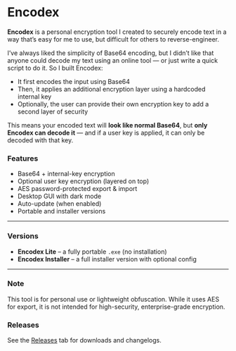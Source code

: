 # Encodex

**Encodex** is a personal encryption tool I created to securely encode text in a way that’s easy for me to use, but difficult for others to reverse-engineer.

I’ve always liked the simplicity of Base64 encoding, but I didn’t like that anyone could decode my text using an online tool — or just write a quick script to do it. So I built Encodex:

- It first encodes the input using Base64
- Then, it applies an additional encryption layer using a hardcoded internal key
- Optionally, the user can provide their own encryption key to add a second layer of security

This means your encoded text will **look like normal Base64**, but **only Encodex can decode it** — and if a user key is applied, it can only be decoded with that key.

### Features
- Base64 + internal-key encryption
- Optional user key encryption (layered on top)
- AES password-protected export & import
- Desktop GUI with dark mode
- Auto-update (when enabled)
- Portable and installer versions

---

### Versions
- **Encodex Lite** – a fully portable `.exe` (no installation)
- **Encodex Installer** – a full installer version with optional config

---

###  Note
This tool is for personal use or lightweight obfuscation. While it uses AES for export, it is not intended for high-security, enterprise-grade encryption.

### Releases
See the [Releases](https://github.com/SoshyWashy/Encodex/releases) tab for downloads and changelogs.
